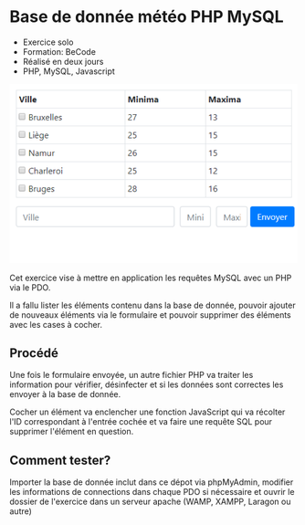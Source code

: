 # Base de donnée météo PHP MySQL

* Exercice solo
* Formation: BeCode
* Réalisé en deux jours
* PHP, MySQL, Javascript

![Screenshot](*/../markdown/demo.gif)

Cet exercice vise à mettre en application les requêtes MySQL avec un PHP via le PDO.

Il a fallu lister les éléments contenu dans la base de donnée, pouvoir ajouter de nouveaux éléments via le formulaire et pouvoir supprimer des éléments avec les cases à cocher.

## Procédé

Une fois le formulaire envoyée, un autre fichier PHP va traiter les information pour vérifier, désinfecter et si les données sont correctes les envoyer à la base de donnée.

Cocher un élément va enclencher une fonction JavaScript qui va récolter l'ID correspondant à l'entrée cochée et va faire une requête SQL pour supprimer l'élément en question.


## Comment tester?

Importer la base de donnée inclut dans ce dépot via phpMyAdmin, modifier les informations de connections dans chaque PDO si nécessaire et ouvrir le dossier de l'exercice dans un serveur apache (WAMP, XAMPP, Laragon ou autre)